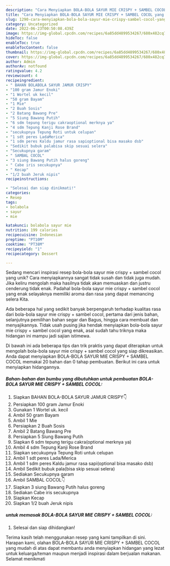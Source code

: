 ```yaml
---
description: "Cara Menyiapkan BOLA-BOLA SAYUR MIE CRISPY + SAMBEL COCOL yang Bisa Manjain Lidah"
title: "Cara Menyiapkan BOLA-BOLA SAYUR MIE CRISPY + SAMBEL COCOL yang Bisa Manjain Lidah"
slug: 1290-cara-menyiapkan-bola-bola-sayur-mie-crispy-sambel-cocol-yang-bisa-manjain-lidah
category: Uncategorized
date: 2022-06-23T00:50:08.439Z
image: https://img-global.cpcdn.com/recipes/6a85dd4899534267/680x482cq70/bola-bola-sayur-mie-crispy-sambel-cocol-foto-resep-utama.jpg
hideToc: false
enableToc: true
enableTocContent: false
thumbnail: https://img-global.cpcdn.com/recipes/6a85dd4899534267/680x482cq70/bola-bola-sayur-mie-crispy-sambel-cocol-foto-resep-utama.jpg
cover: https://img-global.cpcdn.com/recipes/6a85dd4899534267/680x482cq70/bola-bola-sayur-mie-crispy-sambel-cocol-foto-resep-utama.jpg
author: Admin
authorAv: notfound
ratingvalue: 4.2
reviewcount: 4
recipeingredient:
- " BAHAN BOLABOLA SAYUR JAMUR CRISPY"
- "100 gram Jamur Enoki"
- "1 Wortel uk kecil"
- "50 gram Bayam"
- "1 Mie"
- "2 Buah Sosis"
- "2 Batang Bawang Pre"
- "5 Siung Bawang Putih"
- "6 sdm tepung terigu cakraoptional merknya ya"
- "4 sdm Tepung Kanji Rose Brand"
- "secukupnya Tepung Roti untuk celupan"
- "1 sdt peres LadaMerica"
- "1 sdm peres Kaldu jamur rasa sapioptional bisa masako dsb"
- "Sedikit bubuk palabisa skip sesuai selera"
- "Secukupnya garam"
- " SAMBAL COCOL"
- "3 siung Bawang Putih halus goreng"
- " Cabe iris secukupnya"
- " Kecap"
- "1/2 buah Jeruk nipis"
recipeinstructions:

- "Selesai dan siap dinikmati!"
categories:
- Resep
tags:
- bolabola
- sayur
- mie

katakunci: bolabola sayur mie 
nutrition: 199 calories
recipecuisine: Indonesian
preptime: "PT10M"
cooktime: "PT38M"
recipeyield: "1"
recipecategory: Dessert

---
```





Sedang mencari inspirasi resep bola-bola sayur mie crispy + sambel cocol yang unik? Cara menyiapkannya sangat tidak susah dan tidak juga mudah. Jika keliru mengolah maka hasilnya tidak akan memuaskan dan justru cenderung tidak enak. Padahal bola-bola sayur mie crispy + sambel cocol yang enak selayaknya memiliki aroma dan rasa yang dapat memancing selera Kita.





Ada beberapa hal yang sedikit banyak berpengaruh terhadap kualitas rasa dari bola-bola sayur mie crispy + sambel cocol, pertama dari jenis bahan, selanjutnya pemilihan bahan segar dan Bagus, hingga cara membuat dan menyajikannya. Tidak usah pusing jika hendak menyiapkan bola-bola sayur mie crispy + sambel cocol yang enak,      asal sudah tahu triknya maka hidangan ini mampu jadi sajian istimewa.





















Di bawah ini ada beberapa tips dan trik praktis yang dapat diterapkan untuk mengolah bola-bola sayur mie crispy + sambel cocol yang siap dikreasikan. Anda dapat menyiapkan BOLA-BOLA SAYUR MIE CRISPY + SAMBEL COCOL memakai 20 bahan dan 0 tahap pembuatan. Berikut ini cara untuk menyiapkan hidangannya.

<!--inarticleads1-->

##### Bahan-bahan dan bumbu yang dibutuhkan untuk pembuatan BOLA-BOLA SAYUR MIE CRISPY + SAMBEL COCOL:

1. Siapkan  BAHAN BOLA-BOLA SAYUR JAMUR CRISPY👇
1. Persiapkan 100 gram Jamur Enoki
1. Gunakan 1 Wortel uk. kecil
1. Ambil 50 gram Bayam
1. Ambil 1 Mie
1. Persiapkan 2 Buah Sosis
1. Ambil 2 Batang Bawang Pre
1. Persiapkan 5 Siung Bawang Putih
1. Siapkan 6 sdm tepung terigu cakra(optional merknya ya)
1. Ambil 4 sdm Tepung Kanji Rose Brand
1. Siapkan secukupnya Tepung Roti untuk celupan
1. Ambil 1 sdt peres Lada/Merica
1. Ambil 1 sdm peres Kaldu jamur rasa sapi(optional bisa masako dsb)
1. Ambil Sedikit bubuk pala(bisa skip sesuai selera)
1. Sediakan Secukupnya garam
1. Ambil  SAMBAL COCOL👇
1. Siapkan 3 siung Bawang Putih halus goreng
1. Sediakan  Cabe iris secukupnya
1. Siapkan  Kecap
1. Siapkan 1/2 buah Jeruk nipis




<!--inarticleads2-->

#####  untuk memasak BOLA-BOLA SAYUR MIE CRISPY + SAMBEL COCOL:


1. Selesai dan siap dihidangkan!



Terima kasih telah menggunakan resep yang kami tampilkan di sini. Harapan kami, olahan BOLA-BOLA SAYUR MIE CRISPY + SAMBEL COCOL yang mudah di atas dapat membantu anda menyiapkan hidangan yang lezat untuk keluarga/teman maupun menjadi inspirasi dalam berjualan makanan. Selamat menikmati
